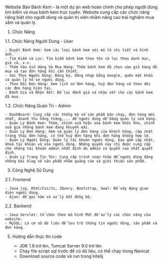 Website Bán Bánh Kem - là một dự án web hoàn chỉnh cho phép người dùng tìm kiếm và mua bánh kem trực tuyến. Website cung cấp các chức năng riêng biệt cho người dùng và quản trị viên nhằm nâng cao trải nghiệm mua sắm và quản lý.

1. Chức Năng

1.1. Chức Năng Người Dùng - User

    - Duyệt Bánh Kem: Xem các loại bánh kem với mô tả chi tiết và hình ảnh.
    - Tìm Kiếm và Lọc: Tìm kiếm bánh kem theo tên và lọc theo danh mục, giá cả, v.v.
    - Thêm Vào Giỏ Hàng Và Mua Hàng: Thêm bánh kem đã chọn vào giỏ hàng để mua và tạo đơn hàng khi cần thiết.
    - Xác Thực Người Dùng: Đăng ký, đăng nhập bằng Google, quên mật khẩu và quản lý hồ sơ người dùng.
    - Theo Dõi Đơn Hàng: Xem lịch sử đơn hàng, huỷ đơn hàng và theo dõi các đơn hàng hiện tại.
    - Đánh Giá và Nhận Xét: Để lại đánh giá và nhận xét cho các bánh kem đã mua.
    
1.2. Chức Năng Quản Trị - Admin

    - DashBoard: Cung cấp các thống kê vể sản phẩm bán chạy, đơn hàng mới nhất, doanh thu hằng tháng,... để người dùng dễ dàng quản lý cửa hàng.
    - Quản Lý Bánh Kem: Thêm, chỉnh sửa hoặc xóa bánh kem khỏi kho, chỉnh sửa giá những bánh kem đang khuyến mãi.
    - Quản Lý Đơn Hàng: Xem và quản lý đơn hàng của khách hàng, cập nhật trạng thái đơn hàng, có thể huỷ đơn hàng khi đơn hàng không hợp lệ.
    - Quản Lý Người Dùng: Quản lý tài khoản người dùng, bao gồm cập nhật, khoá tài khoản và xóa người dùng. Những quyền này chỉ được cung cấp cho những tài khoản admin nhất định do admin có quyền cao nhất quyết định.
    - Quản Lý Trang Tin Tức: Cung cấp trình soạn thảo để người dùng đăng những bài blog về sản phẩm nhằm quảng cáo và giới thiệu sản phẩm.
    
3. Công Nghệ Sử Dụng

2.1. Frontend

    - Java jsp, Html/Css/Js, JQuery, Bootstrap, Swal: Để xây dựng giao diện người dùng.
    - Ajax: để gọi hàm và xử lý bất đồng bộ.
    
2.2. Backend

    - Java Servlet: tổ chức theo mô hình MVC để xử lý các chức năng của website.
    - MySQL: Là cơ sở dữ liệu để lưu trữ thông tin người dùng, sản phẩm và đơn hàng.
    
5. Hướng dẫn thực thi code

    - JDK 1.8 trở lên, Tomcat Server 9.0 trở lên
    - Chạy file script sql trước để có dữ liệu, có thể chạy trong Navicat
    - Download source code và run trong Intelij
